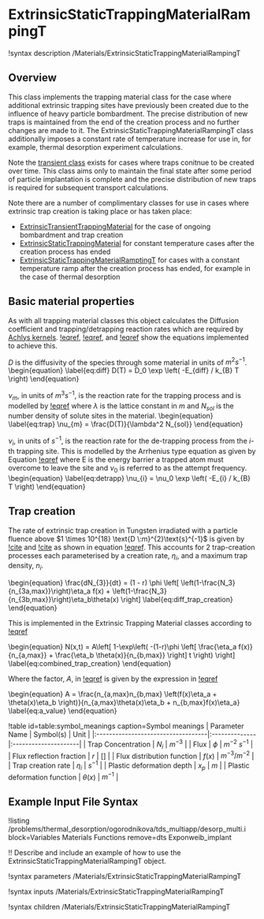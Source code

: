 # ExtrinsicStaticTrappingMaterialRampingT

!syntax description /Materials/ExtrinsicStaticTrappingMaterialRampingT

## Overview

This class implements the trapping material class for the case where additional extrinsic trapping sites
have previously been created due to the influence of heavy particle bombardment. The precise distribution
of new traps is maintained from the end of the creation process and no further changes are made to it.
The ExtrinsicStaticTrappingMaterialRampingT class additionally imposes a constant rate of temperature 
increase for use in, for example, thermal desorption experiment calculations.


Note the [transient class](source/materials/ExtrinsicTransientTrappingMaterial.md) exists for cases
where traps conitnue to be created over time. This class aims only to maintain the final state after
some period of particle implantation is complete and the precise distribution of new traps is required for
subsequent transport calculations.

Note there are a number of complimentary classes for use in cases where extrinsic trap creation is taking place or has taken place:

- [ExtrinsicTransientTrappingMaterial](source/materials/ExtrinsicTransientTrappingMaterial2.md) for the case of ongoing bombardment and trap creation
- [ExtrinsicStaticTrappingMaterial](source/materials/ExtrinsicStaticTrappingMaterial.md) for constant temperature cases after the creation process has ended
- [ExtrinsicStaticTrappingMaterialRamptingT](source/materials/ExtrinsicStaticTrappingMaterialRampingT.md) for cases with a constant temperature ramp after the creation process has ended, for example in the case of thermal desorption


## Basic material properties

As with all trapping material classes this object calculates the Diffusion coefficient and
trapping/detrapping  reaction rates which are required by [Achlys kernels](source/kernels/index.md). [!eqref](eq:diff),
[!eqref](eq:trap), and [!eqref](eq:detrapp) show  the equations implemented to achieve this.

$D$ is the diffusivity of the species through some material in units of $m^{2}s^{-1}$.
\begin{equation}
\label{eq:diff}
D(T) = D_0 \exp \left( -E_{diff} / k_{B} T \right)
\end{equation}


$\nu_{m}$, in units of $m^{3}s^{-1}$, is the reaction rate for the trapping process and is modelled
by [!eqref](eq:trap) where $\lambda$ is the lattice constant in $m$ and $N_{sol}$ is the
number density of solute sites in the material.
\begin{equation}
\label{eq:trap}
\nu_{m} = \frac{D(T)}{\lambda^2 N_{sol}}
\end{equation}


$\nu_{i}$, in units of $s^{-1}$, is the reaction rate for the de-trapping process from the $i$-th
trapping site. This is modelled by the Arrhenius type equation as given by Equation [!eqref](eq:detrapp)
where E is the energy barrier a trapped atom must overcome to leave the site and $\nu_{0}$ is
referred to as the attempt frequency.
\begin{equation}
\label{eq:detrapp}
\nu_{i} = \nu_0 \exp \left( -E_{i} / k_{B} T \right)
\end{equation}


## Trap creation

The rate of extrinsic trap creation in Tungsten irradiated with a particle
fluence above $1 \times 10^{18} \text{D \:m}^{2}\text{s}^{-1}$ is given by
[!cite](BONNIN2015) and [!cite](OGOROD2003) as
shown in equation [!eqref](eq:diff_trap_creation). This accounts for 2 trap-creation processes
each parameterised by a creation rate, $\eta_i$, and a maximum trap density, $n_i$.

\begin{equation}
\frac{dN_{3}}{dt} = (1 - r) \phi \left[ \left(1-\frac{N_3}{n_{3a,max}}\right)\eta_a f(x) + \left(1-\frac{N_3}{n_{3b,max}}\right)\eta_b\theta(x) \right]
\label{eq:diff_trap_creation}
\end{equation}

This is implemented in the Extrinsic Trapping Material classes according to
[!eqref](eq:combined_trap_creation)

\begin{equation}
N(x,t) = A\left[ 1-\exp\left( -(1-r)\phi \left[ \frac{\eta_a f(x)}{n_{a,max}} + \frac{\eta_b \theta(x)}{n_{b,max}} \right] t \right) \right]
\label{eq:combined_trap_creation}
\end{equation}

Where the factor, $A$, in [!eqref](eq:combined_trap_creation) is given by the expression in
[!eqref](eq:a_value)

\begin{equation}
A = \frac{n_{a,max}n_{b,max} \left(f(x)\eta_a + \theta(x)\eta_b \right)}{n_{a,max}\theta(x)\eta_b + n_{b,max}f(x)\eta_a}
\label{eq:a_value}
\end{equation}

!table id=table:symbol_meanings caption=Symbol meanings
| Parameter Name                     | Symbol(s)     | Unit                 |
|:-----------------------------------|:--------------|:---------------------|
| Trap Concentration                 | $N_i$         | $m^{-3}$             |
| Flux                               | $\phi$        | $m^{-2}\:s^{-1}$     |
| Flux reflection fraction           | $r$           | $[]$                 |
| Flux distribution function         | $f(x)$        | $m^{-3} / m^{-2}$    |
| Trap creation rate                 | $\eta_{i}$    | $s^{-1}$             |
| Plastic deformation depth          | $x_p$         | $m$                  |
| Plastic deformation function       | $\theta(x)$     | $m^{-1}$           |

## Example Input File Syntax

!listing /problems/thermal_desorption/ogorodnikova/tds_multiapp/desorp_multi.i  block=Variables Materials Functions remove=dts Exponweib_implant

!! Describe and include an example of how to use the ExtrinsicStaticTrappingMaterialRampingT object.

!syntax parameters /Materials/ExtrinsicStaticTrappingMaterialRampingT

!syntax inputs /Materials/ExtrinsicStaticTrappingMaterialRampingT

!syntax children /Materials/ExtrinsicStaticTrappingMaterialRampingT

